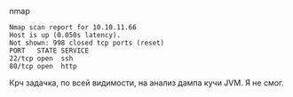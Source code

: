 nmap 

```
Nmap scan report for 10.10.11.66
Host is up (0.050s latency).
Not shown: 998 closed tcp ports (reset)
PORT   STATE SERVICE
22/tcp open  ssh
80/tcp open  http
```

Крч задачка, по всей видимости, на анализ дампа кучи JVM. Я не смог.